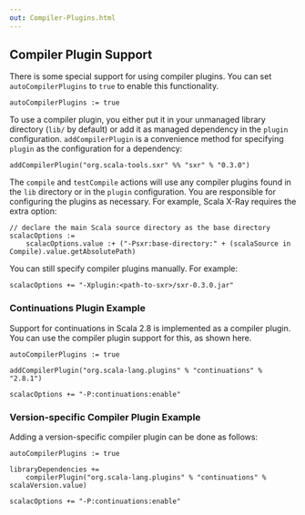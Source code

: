 ```yaml
---
out: Compiler-Plugins.html
---
```


Compiler Plugin Support
-----------------------

There is some special support for using compiler plugins. You can set
`autoCompilerPlugins` to `true` to enable this functionality.

    autoCompilerPlugins := true

To use a compiler plugin, you either put it in your unmanaged library
directory (`lib/` by default) or add it as managed dependency in the
`plugin` configuration. `addCompilerPlugin` is a convenience method for
specifying `plugin` as the configuration for a dependency:

    addCompilerPlugin("org.scala-tools.sxr" %% "sxr" % "0.3.0")

The `compile` and `testCompile` actions will use any compiler plugins
found in the `lib` directory or in the `plugin` configuration. You are
responsible for configuring the plugins as necessary. For example, Scala
X-Ray requires the extra option:

    // declare the main Scala source directory as the base directory
    scalacOptions :=
        scalacOptions.value :+ ("-Psxr:base-directory:" + (scalaSource in Compile).value.getAbsolutePath)

You can still specify compiler plugins manually. For example:

    scalacOptions += "-Xplugin:<path-to-sxr>/sxr-0.3.0.jar"

### Continuations Plugin Example

Support for continuations in Scala 2.8 is implemented as a compiler
plugin. You can use the compiler plugin support for this, as shown here.

    autoCompilerPlugins := true

    addCompilerPlugin("org.scala-lang.plugins" % "continuations" % "2.8.1")

    scalacOptions += "-P:continuations:enable"

### Version-specific Compiler Plugin Example

Adding a version-specific compiler plugin can be done as follows:

    autoCompilerPlugins := true

    libraryDependencies +=
        compilerPlugin("org.scala-lang.plugins" % "continuations" % scalaVersion.value)

    scalacOptions += "-P:continuations:enable"
